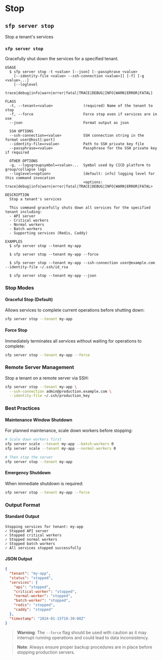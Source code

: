 # Stop

## `sfp server stop`

Stop a tenant's services

### `sfp server stop`

Gracefully shut down the services for a specified tenant.

```
USAGE
  $ sfp server stop -t <value> [--json] [--passphrase <value>
    [--identity-file <value> --ssh-connection <value>]] [-f] [-g <value>...]
    [--loglevel
    trace|debug|info|warn|error|fatal|TRACE|DEBUG|INFO|WARN|ERROR|FATAL]

FLAGS
  -t, --tenant=<value>              (required) Name of the tenant to stop
  -f, --force                       Force stop even if services are in use
  --json                            Format output as json
  
  SSH OPTIONS
  --ssh-connection=<value>          SSH connection string in the format user@host[:port]
  --identity-file=<value>           Path to SSH private key file
  --passphrase=<value>              Passphrase for the SSH private key if required
  
  OTHER OPTIONS
  -g, --logsgroupsymbol=<value>...  Symbol used by CICD platform to group/collapse logs
  --loglevel=<option>               [default: info] logging level for this command invocation
                                    <options: trace|debug|info|warn|error|fatal|TRACE|DEBUG|INFO|WARN|ERROR|FATAL>

DESCRIPTION
  Stop a tenant's services

  This command gracefully shuts down all services for the specified tenant including:
  - API server
  - Critical workers
  - Normal workers
  - Batch workers
  - Supporting services (Redis, Caddy)

EXAMPLES
  $ sfp server stop --tenant my-app

  $ sfp server stop --tenant my-app --force

  $ sfp server stop --tenant my-app --ssh-connection user@example.com --identity-file ~/.ssh/id_rsa

  $ sfp server stop --tenant my-app --json
```

### Stop Modes

#### Graceful Stop (Default)
Allows services to complete current operations before shutting down:
```bash
sfp server stop --tenant my-app
```

#### Force Stop
Immediately terminates all services without waiting for operations to complete:
```bash
sfp server stop --tenant my-app --force
```

### Remote Server Management

Stop a tenant on a remote server via SSH:
```bash
sfp server stop --tenant my-app \
  --ssh-connection admin@production.example.com \
  --identity-file ~/.ssh/production_key
```

### Best Practices

#### Maintenance Window Shutdown
For planned maintenance, scale down workers before stopping:
```bash
# Scale down workers first
sfp server scale --tenant my-app --batch-workers 0
sfp server scale --tenant my-app --normal-workers 0

# Then stop the server
sfp server stop --tenant my-app
```

#### Emergency Shutdown
When immediate shutdown is required:
```bash
sfp server stop --tenant my-app --force
```

### Output Format

#### Standard Output
```
Stopping services for tenant: my-app
✓ Stopped API server
✓ Stopped critical workers
✓ Stopped normal workers
✓ Stopped batch workers
✓ All services stopped successfully
```

#### JSON Output
```json
{
  "tenant": "my-app",
  "status": "stopped",
  "services": {
    "api": "stopped",
    "critical-worker": "stopped",
    "normal-worker": "stopped",
    "batch-worker": "stopped",
    "redis": "stopped",
    "caddy": "stopped"
  },
  "timestamp": "2024-01-15T10:30:00Z"
}
```

> **Warning**: The `--force` flag should be used with caution as it may interrupt running operations and could lead to data inconsistency.

> **Note**: Always ensure proper backup procedures are in place before stopping production servers.